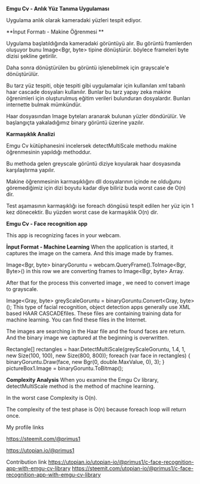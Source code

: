 

**Emgu Cv - Anlık Yüz Tanıma Uygulaması**

Uygulama anlık olarak kameradaki yüzleri tespit ediyor.

**İnput Formatı - Makine Öğrenmesi **

Uygulama başlatıldığında kameradaki görüntüyü alır. Bu görüntü framlerden oluşuyor bunu Image<Bgr, byte> tipine dönüştürür. böylece frameleri byte dizisi şekline getirilir.

Daha sonra dönüştürülen bu görüntü işlenebilmek için grayscale'e dönüştürülür. 

Bu tarz yüz tespiti, obje tespiti gibi uygulamalar için kullanılan xml tabanlı haar cascade dosyaları kullanılır. Bunlar bu tarz yapay zeka makine öğrenimleri için oluşturulmuş eğitim verileri bulunduran dosyalardır. Bunları internette bulmak mümkündür. 

Haar dosyasından Image byteları aranarak bulunan yüzler döndürülür. Ve başlangıçta yakaladığımız binary görüntü üzerine yazılır.


**Karmaşıklık Analizi**

Emgu Cv kütüphanesini incelersek detectMultiScale methodu makine öğrenmesinin yapıldığı methoddur.

Bu methoda gelen greyscale görüntü diziye koyularak haar dosyasında karşılaştırma yapılır.

Makine öğrenmesinin karmaşıklığını dll dosyalarının içinde ne olduğunu göremediğimiz için dizi boyutu kadar diye biliriz buda worst case de O(n) dir.

Test aşamasının karmaşıklığı ise foreach döngüsü tespit edilen her yüz için 1 kez dönecektir. Bu yüzden worst case de karmaşıklık O(n) dir.

 **Emgu Cv - Face recognition app**
 
 This app is recognizing faces in your webcam.

 **İnput Format - Machine Learning**
 When the application is started, it captures the image on the camera. And this image made by frames.

Image<Bgr, byte> binaryGoruntu = webcam.QueryFrame().ToImage<Bgr, Byte>()
in this row we are converting frames to Image<Bgr, byte> Array.

After that for the process this converted image , we need to convert image to grayscale.

 Image<Gray, byte> greyScaleGoruntu = binaryGoruntu.Convert<Gray, byte>();
This type of facial recognition, object detection apps generally use XML based HAAR CASCADEfiles.
These files are containing training data for machine learning. You can find these files in the Internet.

The images are searching in the Haar file and the found faces are return. And the binary image we captured at the beginning is overwritten.

Rectangle[] rectangles = haar.DetectMultiScale(greyScaleGoruntu, 1.4, 1, new Size(100, 100), new Size(800, 800));
                    foreach (var face in rectangles)
                    {
                        binaryGoruntu.Draw(face, new Bgr(0, double.MaxValue, 0), 3);
                    }
                    pictureBox1.Image = binaryGoruntu.ToBitmap();
                    
**Complexity Analysis**
When you examine the Emgu Cv library, detectMultiScale method is the method of machine learning.

In the worst case Complexity is O(n).

The complexity of the test phase is O(n) because foreach loop will return once.


My profile links

https://steemit.com/@primus1

https://utopian.io/@primus1

Contribution link
https://utopian.io/utopian-io/@primus1/c-face-recognition-app-with-emgu-cv-library
https://steemit.com/utopian-io/@primus1/c-face-recognition-app-with-emgu-cv-library
